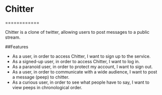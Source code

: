 # Chitter
============

Chitter is a clone of twitter, allowing users to post messages to a public stream.

##Features
- As a user, in order to access Chitter, I want to sign up to the service.
- As a signed-up user, in order to access Chitter, I want to log in.
- As a paranoid user, in order to protect my account, I want to sign out.
- As a user, in order to communicate with a wide audience, I want to post a message (peep) to chitter.
- As a curious user, in order to see what people have to say, I want to view peeps in chronological order.


